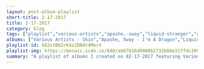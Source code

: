 ```yaml
---
layout: post-album-playlist
short-title: 2-17-2017
title: 2-17-2017
category: blog
tags: ["playlist","various-artists","apashe,-sway","liquid-stranger","childish-gambino","various-artists","various-artists","various-artists","jimmy-eat-world","korn"]
albums: ["Various Artists - Skin","Apashe, Sway - I'm A Dragon","Liquid Stranger - The Private Riot","Childish Gambino - Awaken, My Love!","Various Artists - The OF Tape Vol. 2","Various Artists - 12 Odd Future Songs","Various Artists - The Meth Lab","Jimmy Eat World - Integrity Blues","Korn - The Serenity of Suffering"]
playlist-id: 6O2stB62rK4z2DN4t4MorV
playlist-img: https://mosaic.scdn.co/640/ab67616d0000b2731b04e317fdc3990de5bc29c6ab67616d0000b273361cfdb20a67297a622ce887ab67616d0000b273750d4a1b362296d1b815a223ab67616d0000b273f846a0cd1f9d563a60c49a29
summary: "A playlist of albums I created on 02-17-2017 featuring Various Artists, Apashe, Sway, Liquid Stranger, Childish Gambino, Various Artists, Various Artists, Various Artists, Jimmy Eat World, and Korn."
---
```

